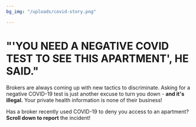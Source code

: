 ```yaml
---
bg_img: "/uploads/covid-story.png"

---
```

# "'YOU NEED A NEGATIVE COVID TEST TO SEE THIS APARTMENT', HE SAID."

Brokers are always coming up with new tactics to discriminate. Asking for a negative COVID-19 test is just another excuse to turn you down - **and it's illegal.** Your private health information is none of their business!

Has a broker recently used COVID-19 to deny you access to an apartment? **Scroll down to report** the incident!